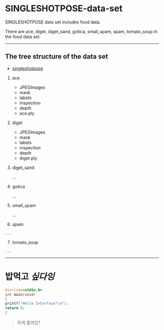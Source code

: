 # SINGLESHOTPOSE-data-set
SINGLESHOTPOSE data set includes food data.

There are ace, diget, diget_sand, gotica, small_spam, spam, tomato_soup in the food data set.

* * *
## The tree structure of the data set


* [singleshotpose](https://drive.google.com/drive/folders/1KIaRF-iPUBoTEOu4agdcffVfHysYrNGc?usp=sharing)
  
1. ace
   * JPEGImages
   * mask
   * labels
   * inspection
   * depth
   * ace.ply
  
2. diget
  
     * JPEGImages
     * mask
     * labels
     * inspection
     * depth
     * diget.ply

3. diget_sand

     ...

4. gotica

     ...
  
5. small_spam

     ...
  
  6. spam

    ...
  
  7. tomato_soup

    ...

* * *
# **밥먹고** ***싶다잉***

```c
#include<stdio.h>
int main(void)
{
printf("Hello Interface!\n");
return 0;
}
```

> 이게 뭘까잉?
